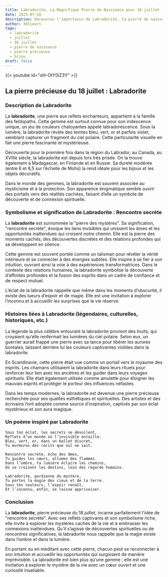 ```yaml
---
title: Labradorite, La Magnifique Pierre de Naissance pour 18 juillet
date: 2025-07-18
description: Découvrez l'importance de Labradorite, la pierre de naissance du 18 juillet qui symbolise Rencontre secrète. Laissez sa beauté et sa signification illuminer votre journée.
author: 365jours
tags:
  - labradorite
  - juillet
  - 18 juillet
  - pierre de naissance
  - pierre précieuse
  - bijou
draft: false
---
```


{{< youtube id="oH-OtY0iZ3Y" >}}

## La pierre précieuse du 18 juillet : Labradorite

### Description de Labradorite

La **labradorite**, une pierre aux reflets enchanteurs, appartient à la famille des feldspaths. Cette gemme est surtout connue pour son iridescence unique, un jeu de couleurs chatoyantes appelé labradorescence. Sous la lumière, la labradorite révèle des teintes bleu, vert, or et parfois violet, semblant capturer un fragment du ciel polaire. Cette particularité visuelle en fait une pierre fascinante et mystérieuse.

Découverte pour la première fois dans la région du Labrador, au Canada, au XVIIIe siècle, la labradorite est depuis lors très prisée. On la trouve également à Madagascar, en Finlande et en Russie. Sa dureté modérée (entre 6 et 6,5 sur l’échelle de Mohs) la rend idéale pour les bijoux et les objets décoratifs.

Dans le monde des gemmes, la labradorite est souvent associée au mysticisme et à la protection. Son apparence énigmatique semble ouvrir des portails vers des réalités cachées, faisant d’elle un symbole de découverte et de connexion spirituelle.

### Symbolisme et signification de Labradorite : Rencontre secrète

La **labradorite** est surnommée la "pierre des mystères". Sa signification, "rencontre secrète", évoque les liens invisibles qui unissent les âmes et les opportunités inattendues qui croisent notre chemin. Elle est la pierre des moments cachés, des découvertes discrètes et des relations profondes qui se développent en silence.

Cette gemme est souvent portée comme un talisman pour révéler la vérité intérieure et se connecter à des énergies subtiles. Elle inspire à se fier à son intuition, ouvrant ainsi la voie à des expériences transformatrices. Dans le contexte des relations humaines, la labradorite symbolise la découverte d’affinités profondes et la fusion des esprits dans un cadre de confiance et de respect mutuel.

L’éclat de la labradorite rappelle que même dans les moments d’obscurité, il existe des lueurs d’espoir et de magie. Elle est une invitation à explorer l’inconnu et à accueillir les surprises que la vie réserve.

### Histoires liées à Labradorite (légendaires, culturelles, historiques, etc.)

La légende la plus célèbre entourant la labradorite provient des Inuits, qui croyaient qu’elle renfermait les lumières du ciel polaire. Selon eux, un guerrier aurait frappé une pierre avec sa lance pour libérer les aurores boréales, laissant derrière lui les couleurs captivantes visibles dans la labradorite.

En Scandinavie, cette pierre était vue comme un portail vers le royaume des esprits. Les chamans utilisaient la labradorite dans leurs rituels pour renforcer leur lien avec les ancêtres et les guider dans leurs voyages spirituels. Elle était également utilisée comme amulette pour éloigner les mauvais esprits et protéger le porteur des influences néfastes.

Dans les temps modernes, la labradorite est devenue une pierre précieuse recherchée pour ses qualités esthétiques et spirituelles. Des artistes et des écrivains l’ont adoptée comme source d’inspiration, captivés par son éclat mystérieux et son aura magique.

### Un poème inspiré par Labradorite

```
Sous ton éclat, les secrets se dévoilent,  
Reflets d’un monde où l’invisible entaille.  
Bleu, vert, or, dans un ballet discret,  
Tu murmures des récits que nul ne sait.  

Rencontre secrète, écho des âmes,  
Tu guides les cœurs, allumes des flammes.  
Dans l’ombre, ta lumière éclaire les chemins,  
Où se croisent les destins, loin des regards humains.  

Labradorite, gardienne du mystère,  
Tu portes la magie des cieux et de la terre.  
Sous tes couleurs, l’espoir renaît,  
Et l’inconnu, enfin, se laisse apprivoiser.
```

### Conclusion

La **labradorite**, pierre précieuse du 18 juillet, incarne parfaitement l’idée de "rencontre secrète". Avec ses reflets captivants et son symbolisme riche, elle invite à explorer les mystères cachés de la vie et à embrasser les connexions inattendues. Qu’il s’agisse de découvertes spirituelles ou de rencontres significatives, la labradorite nous rappelle que la magie existe dans l’ombre et dans la lumière.

En portant ou en méditant avec cette pierre, chacun peut se reconnecter à son intuition et accueillir les opportunités qui surgissent de manière imprévisible. La labradorite est bien plus qu’une gemme ; elle est une invitation à explorer le mystère de la vie avec un cœur ouvert et une curiosité insatiable.